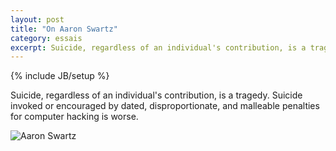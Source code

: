 ```yaml
---
layout: post
title: "On Aaron Swartz"
category: essais
excerpt: Suicide, regardless of an individual's contribution, is a tragedy.
---
```

{% include JB/setup %}

Suicide, regardless of an individual's contribution, is a tragedy. Suicide invoked or encouraged by dated, disproportionate, and malleable penalties for computer hacking is worse.

![Aaron Swartz](http://www.vincentbarr.com/assets/images/aaron-swartz.png)

<a href="https://plus.google.com/+VincentBarr0?rel=author"></a>